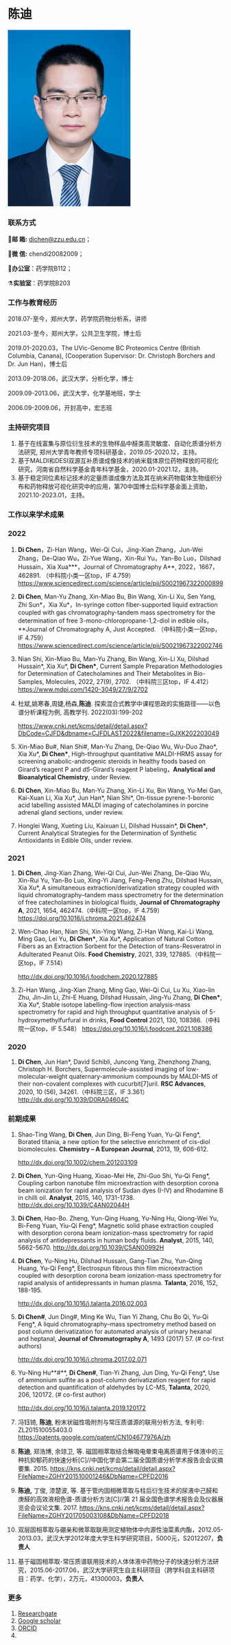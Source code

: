 # 陈迪

<img src="../image/chendi.jpg" alt="img" style="zoom:40%;" />


### **联系方式**

📧**邮  箱:** dichen@zzu.edu.cn；

💬**微  信:** chendi20082009；

:door:**办公室**：药学院B112；

⚗**实验室**：药学院B203

### **工作与教育经历**

2018.07-至今，郑州大学，药学院药物分析系，讲师

2021.03-至今，郑州大学，公共卫生学院，博士后

2019.01-2020.03，The UVic-Genome BC Proteomics Centre (British Columbia, Canana), (Cooperation Supervisor: Dr. Christoph Borchers and Dr. Jun Han)，博士后

2013.09-2018.06，武汉大学，分析化学，博士

2009.09-2013.06，武汉大学，化学基地班，学士

2006.09-2009.06，开封高中，宏志班

### **主持研究项目**

1. 基于在线富集与原位衍生技术的生物样品中醛类高灵敏度、自动化质谱分析方法研究, 郑州大学青年教师专项科研基金，2019.05-2020.12，主持。
2. 基于MALDI和DESI双源互补质谱成像技术的纳米载体原位药物释放的可视化研究，河南省自然科学基金青年科学基金，2020.01-2021.12，主持。
3. 基于稳定同位素标记技术的定量质谱成像方法及其在纳米药物载体生物组织分布和药物释放可视化研究中的应用，第70中国博士后科学基金面上资助，2021.10-2023.01，主持。

### 工作以来学术成果

### 2022

1. **Di Chen**，Zi-Han Wang，Wei-Qi Cui，Jing-Xian Zhang，Jun-Wei Zhang，De-Qiao Wu，Zi-Yue Wang，Xin-Rui Yu，Yan-Bo Luo，Dilshad Hussain，Xia Xua***，Journal of Chromatography A**, 2022，1667，462891. （中科院小类一区top，IF 4.759）
   https://www.sciencedirect.com/science/article/pii/S0021967322000899
   
2. **Di Chen**, Man-Yu Zhang, Xin-Miao Bu, Bin Wang, Xin-Li Xu, Sen Yang, Zhi Sun\*，Xia Xu\*，In-syringe cotton fiber-supported liquid extraction coupled with gas chromatography-tandem mass spectrometry for the determination of free 3-mono-chloropropane-1,2-diol in edible oils，**Journal of Chromatography A, Just Accepted. （中科院小类一区top，IF 4.759）
   https://www.sciencedirect.com/science/article/pii/S0021967322002746
   
3. Nian Shi, Xin-Miao Bu, Man-Yu Zhang, Bin Wang, Xin-Li Xu, Dilshad Hussain\*, Xia Xu\*, **Di Chen\***, Current Sample Preparation Methodologies for Determination of Catecholamines and Their Metabolites in Bio-Samples, Molecules, 2022, 27(9), 2702. （中科院三区top，IF 4.412）
   https://www.mdpi.com/1420-3049/27/9/2702
   
4. 杜斌,姚寒春,周婕,杨森,**陈迪**. 探索混合式教学中课程思政的实施路径——以色谱分析课程为例, 高教学刊. 2022(03):199-202

   https://www.cnki.net/kcms/detail/detail.aspx?DbCode=CJFD&dbname=CJFDLAST2022&filename=GJXK202203049

5. Xin-Miao Bu#, Nian Shi#, Man-Yu Zhang, De-Qiao Wu, Wu-Duo Zhao\*,  Xia Xu\*, **Di Chen\***, High-throughput quantitative MALDI-HRMS assay for screening anabolic-androgenic steroids in healthy foods based on Girard’s reagent P and *d5*-Girard’s reagent P labeling，**Analytical and Bioanalytical Chemistry**, under Review.

6. **Di Chen**, Xin-Miao Bu, Man-Yu Zhang, Xin-Li Xu, Bin Wang, Yu-Mei Gan, Kai-Xuan Li, Xia Xu\*, Jun Han\*, Nian Shi\*, On-tissue pyrene-1-boronic acid labelling assisted MALDI imaging of catecholamines in porcine adrenal gland sections, under review.

7. Honglei Wang, Xueting Liu, Kaixuan Li, Dilshad Hussain\*, **Di Chen\***, Current Analytical Strategies for the Determination of Synthetic Antioxidants in Edible Oils,  under review.

### 2021

1. **Di Chen**, Jing-Xian Zhang, Wei-Qi Cui, Jun-Wei Zhang, De-Qiao Wu, Xin-Rui Yu, Yan-Bo Luo, Xing-Yi Jiang, Feng-Peng Zhu, Dilshad Hussain, Xia Xu*, A simultaneous extraction/derivatization strategy coupled with liquid chromatography–tandem mass spectrometry for the determination of free catecholamines in biological fluids, **Journal of Chromatography A**, 2021, 1654, 462474.（中科院一区top，IF 4.759）
   https://doi.org/10.1016/j.chroma.2021.462474

2. Wen-Chao Han, Nian Shi, Xin-Ying Wang, Zi-Han Wang, Kai-Li Wang, Ming Gao, Lei Yu, **Di Chen\***, Xia Xu*, Application of Natural Cotton Fibers as an Extraction Sorbent for the Detection of trans-Resveratrol in Adulterated Peanut Oils. **Food Chemistry**, 2021, 339, 127885.（中科院一区top，IF 7.514）

   http://dx.doi.org/10.1016/j.foodchem.2020.127885

3. Zi-Han Wang, Jing-Xian Zhang, Ming Gao, Wei-Qi Cui, Lu Xu, Xiao-lin Zhu, Jin-Jin Li, Zhi-E Huang, Dilshad Hussain, Jing-Yu Zhang, **Di Chen\***, Xia Xu*, Stable isotope labelling-flow injection analysis-mass spectrometry for rapid and high throughput quantitative analysis of 5-hydroxymethylfurfural in drinks, **Food Control** 2021, 130, 108386.（中科院一区top，IF 5.548）
   https://doi.org/10.1016/j.foodcont.2021.108386

### 2020

1. **Di Chen**, Jun Han*, David Schibli, Juncong Yang, Zhenzhong Zhang, Christoph H. Borchers, Supermolecule-assisted imaging of low-molecular-weight quaternary-ammonium compounds by MALDI-MS of their non-covalent complexes with cucurbit[7]uril. **RSC Advances**, 2020, 10 (56), 34261.（中科院三区，IF 3.361）
   http://dx.doi.org/10.1039/D0RA04604C


### **前期成果**

1. Shao-Ting Wang, **Di Chen**, Jun Ding, Bi-Feng Yuan, Yu-Qi Feng*, Borated titania, a new option for the selective enrichment of cis-diol biomolecules. **Chemistry – A European Journal**, 2013, 19, 606-612. 

   http://dx.doi.org/10.1002/chem.201203109

2. **Di Chen**, Yun-Qing Huang, Xioao-Mei He, Zhi-Guo Shi, Yu-Qi Feng*, Coupling carbon nanotube film microextraction with desorption corona beam ionization for rapid analysis of Sudan dyes (I-IV) and Rhodamine B in chilli oil. **Analyst**, 2015, 140, 1731-1738. 
   http://dx.doi.org/10.1039/C4AN02044H

3. **Di Chen**, Hao-Bo. Zheng, Yun-Qing Huang, Yu-Ning Hu, Qiong-Wei Yu, Bi-Feng Yuan, Yiu-Qi Feng*, Magnetic solid phase extraction coupled with desorption corona beam ionization-mass spectrometry for rapid analysis of antidepressants in human body fluids. **Analyst**, 2015, 140, 5662-5670. 
   http://dx.doi.org/10.1039/C5AN00992H

4. **Di Chen**, Yu-Ning Hu, Dilshad Hussain, Gang-Tian Zhu, Yun-Qing Huang, Yu-Qi Feng*, Electrospun fibrous thin film microextraction coupled with desorption corona beam ionization-mass spectrometry for rapid analysis of antidepressants in human plasma. **Talanta**, 2016, 152, 188-195. 

   http://dx.doi.org/10.1016/j.talanta.2016.02.003

5. **Di Chen#**, Jun Ding#, Ming Ke Wu, Tian Yi Zhang, Chu Bo Qi, Yu-Qi Feng*, A liquid chromatography–mass spectrometry method based on post column derivatization for automated analysis of urinary hexanal and heptanal, **Journal of Chromatogrraphy A**, 1493 (2017) 57. (# co-first authors)

   http://dx.doi.org/10.1016/j.chroma.2017.02.071

6. Yu-Ning Hu**#**, **Di Chen#**, Tian-Yi Zhang, Jun Ding, Yu-Qi Feng*, Use of ammonium sulfite as a post-column derivatization reagent for rapid detection and quantification of aldehydes by LC-MS, **Talanta**, 2020, 206, 120172. (# co-first author) 

   http://dx.doi.org/10.1016/j.talanta.2019.120172
   
7. 冯钰锜, **陈迪**, 粉末状磁性吸附剂与常压质谱源的联用分析方法, 专利号: ZL201510055403.0
   https://patents.google.com/patent/CN104677976A/zh

8. **陈迪**, 郑浩博, 余琼卫, 等. 磁固相萃取结合解吸电晕束电离质谱用于体液中的三种抗抑郁药的快速分析[C]//中国化学会第二届全国质谱分析学术报告会会议摘要集. 2015.
   https://kns.cnki.net/kcms/detail/detail.aspx?FileName=ZGHY201510001246&DbName=CPFD2016

9. **陈迪,** 丁俊, 漆楚波, 等. 基于管内固相微萃取与柱后衍生技术的尿液中己醛和庚醛的高效液相色谱-质谱分析方法[C]//第 21 届全国色谱学术报告会及仪器展览会会议论文集. 2017.
   https://kns.cnki.net/kcms/detail/detail.aspx?FileName=ZGHY201705003108&DbName=CPFD2018
   
10. 双层固相萃取与硼亲和微萃取联用测定植物体中内源性油菜素内酯，2012.05-2013.03，武汉大学2012年度大学生科学研究项目，5000元，S2012207，**负责人**

11. 基于磁固相萃取-常压质谱联用技术的人体体液中药物分子的快速分析方法研究，2015.06-2017.06，武汉大学研究生自主科研项目（跨学科自主科研项目：药学、化学），2万元，41300003，**负责人**

### **更多**

1. [Researchgate](https://www.researchgate.net/profile/Chen_Di2)
2. [Google scholar](https://scholar.google.com/citations?user=dp2a1jcAAAAJ&hl=zh-CN)
3. [ORCID](https://orcid.org/0000-0002-1303-8038)
4. 

